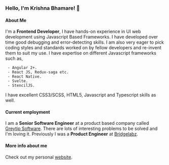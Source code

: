 ###  Hello, I'm Krishna Bhamare! 👋
#### About Me
I'm a **Frontend Developer**, I have hands-on experience in UI web development using Javascript Based Frameworks.
I have developed over time good debugging and error-detecting skills.
I am also very eager to pick coding styles and standards worked on by fellow developers and re-invent them to suit my use. 
I have expertise on different Javascript frameworks such as,
```
 - Angular 2+.
 - React JS, Redux-saga etc.
 - React Native.
 - Svelte.
 - StencilJS.
 ```
 I have excellent CSS3/SCSS, HTML5, Javascript and Typescript skills as well.

#### Current employment
I am a **Senior Software Engineer** at a product based company called [Greytip Software](https://www.greythr.com/).
There are lots of interesting problems to be solved and I'm loving it. 
Previously I was a **Product Engineer** at [Bridgelabz](https://www.bridgelabz.com/).

#### More info about me
Check out my personal [website](https://www.krishnabhamare.com/).
